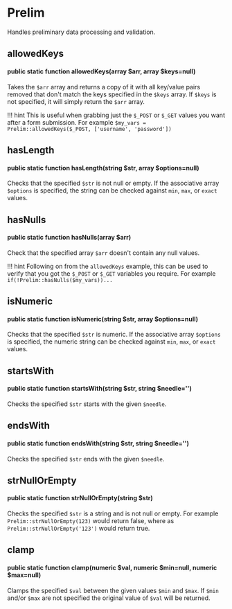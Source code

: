 # Prelim
Handles preliminary data processing and validation.

## allowedKeys
#### public static function allowedKeys(array $arr, array $keys=null)
Takes the `$arr` array and returns a copy of it with all key/value pairs removed
that don't match the keys specified in the `$keys` array. If `$keys` is not
specified, it will simply return the `$arr` array.

!!! hint
    This is useful when grabbing just the `$_POST` or `$_GET` values you want
    after a form submission. For example `$my_vars = Prelim::allowedKeys($_POST, ['username', 'password'])`

## hasLength
#### public static function hasLength(string $str, array $options=null)
Checks that the specified `$str` is not null or empty. If the associative
array `$options` is specified, the string can be checked against
`min`, `max`, or `exact` values.

## hasNulls
#### public static function hasNulls(array $arr)
Check that the specified array `$arr` doesn't contain any null values.

!!! hint
    Following on from the `allowedKeys` example, this can be used to verify that
    you got the `$_POST` or `$_GET` variables you require. For example
    `if(!Prelim::hasNulls($my_vars))...`

## isNumeric
#### public static function isNumeric(string $str, array $options=null)
Checks that the specified `$str` is numeric. If the associative
array `$options` is specified, the numeric string can be checked against
`min`, `max`, or `exact` values.

## startsWith
#### public static function startsWith(string $str, string $needle='')
Checks the specified `$str` starts with the given `$needle`.

## endsWith
#### public static function endsWith(string $str, string $needle='')
Checks the specified `$str` ends with the given `$needle`.

## strNullOrEmpty
#### public static function strNullOrEmpty(string $str)
Checks the specified `$str` is a string and is not null or empty. For example
`Prelim::strNullOrEmpty(123)` would return false, where as `Prelim::strNullOrEmpty('123')`
would return true.

## clamp
#### public static function clamp(numeric $val, numeric $min=null, numeric $max=null)
Clamps the specified `$val` between the given values `$min`
and `$max`. If `$min` and/or `$max` are not specified the original value of
 `$val` will be returned.
